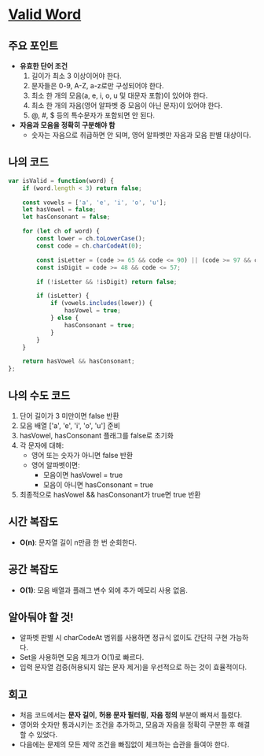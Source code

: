 # [**Valid Word**](https://leetcode.com/problems/valid-word/)

## 주요 포인트

- **유효한 단어 조건**
    1. 길이가 최소 3 이상이어야 한다.
    2. 문자들은 0-9, A-Z, a-z로만 구성되어야 한다.
    3. 최소 한 개의 모음(a, e, i, o, u 및 대문자 포함)이 있어야 한다.
    4. 최소 한 개의 자음(영어 알파벳 중 모음이 아닌 문자)이 있어야 한다.
    5. @, #, $ 등의 특수문자가 포함되면 안 된다.
- **자음과 모음을 정확히 구분해야 함**
    - 숫자는 자음으로 취급하면 안 되며, 영어 알파벳만 자음과 모음 판별 대상이다.

## 나의 코드

```jsx
var isValid = function(word) {
    if (word.length < 3) return false;

    const vowels = ['a', 'e', 'i', 'o', 'u'];
    let hasVowel = false;
    let hasConsonant = false;

    for (let ch of word) {
        const lower = ch.toLowerCase();
        const code = ch.charCodeAt(0);

        const isLetter = (code >= 65 && code <= 90) || (code >= 97 && code <= 122);
        const isDigit = code >= 48 && code <= 57;

        if (!isLetter && !isDigit) return false;

        if (isLetter) {
            if (vowels.includes(lower)) {
                hasVowel = true;
            } else {
                hasConsonant = true;
            }
        }
    }

    return hasVowel && hasConsonant;
};
```

## 나의 수도 코드

1. 단어 길이가 3 미만이면 false 반환
2. 모음 배열 ['a', 'e', 'i', 'o', 'u'] 준비
3. hasVowel, hasConsonant 플래그를 false로 초기화
4. 각 문자에 대해:
    - 영어 또는 숫자가 아니면 false 반환
    - 영어 알파벳이면:
        - 모음이면 hasVowel = true
        - 모음이 아니면 hasConsonant = true
5. 최종적으로 hasVowel && hasConsonant가 true면 true 반환

## 시간 복잡도

- **O(n)**: 문자열 길이 n만큼 한 번 순회한다.

## 공간 복잡도

- **O(1)**: 모음 배열과 플래그 변수 외에 추가 메모리 사용 없음.

## 알아둬야 할 것!

- 알파벳 판별 시 charCodeAt 범위를 사용하면 정규식 없이도 간단히 구현 가능하다.
- Set을 사용하면 모음 체크가 O(1)로 빠르다.
- 입력 문자열 검증(허용되지 않는 문자 제거)을 우선적으로 하는 것이 효율적이다.

## 회고

- 처음 코드에서는 **문자 길이**, **허용 문자 필터링**, **자음 정의** 부분이 빠져서 틀렸다.
- 영어와 숫자만 통과시키는 조건을 추가하고, 모음과 자음을 정확히 구분한 후 해결할 수 있었다.
- 다음에는 문제의 모든 제약 조건을 빠짐없이 체크하는 습관을 들여야 한다.
